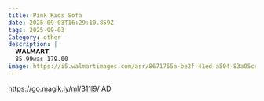 ```yaml
---
title: Pink Kids Sofa
date: 2025-09-03T16:29:10.859Z
tags: 2025-09-03
Category: other
description: |
  𝗪𝗔𝗟𝗠𝗔𝗥𝗧 
  85.99was 179.00
image: https://i5.walmartimages.com/asr/8671755a-be2f-41ed-a504-83a05cc2ec8b.fd1057577e6126ad69a49ec16f8e7ccd.jpeg?odnHeight=2000&odnWidth=2000&odnBg=FFFFFF
---
```

https://go.magik.ly/ml/311l9/
AD